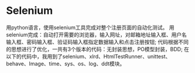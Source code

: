 # Selenium
用python语言，使用selenium工具完成对整个注册页面的自动化测试。
用selenium完成：自动打开需要的浏览器，输入网址，对邮箱地址输入框、用户名输入框、密码输入框、验证码输入框指定数据输入和点击注册按钮;
代码根据不同的思想进行了优化，一共有3个版本的代码：无封装思想，PO模型封装，BDD;
在以下的代码中，我用到了selenium、xlrd、HtmlTestRunner、unittest、behave、Image、time、sys、os、log、ddt模块。
